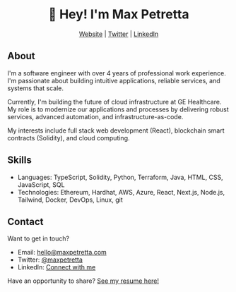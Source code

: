 <h1 align="center">👋 Hey! I'm Max Petretta</h1>
<p align="center">
    <a href="https://maxpetretta.com/">Website</a> |  
    <a href="https://twitter.com/maxpetretta">Twitter</a> |  
    <a href="https://www.linkedin.com/in/maxpetretta/">LinkedIn</a>
</p>

## About
I'm a software engineer with over 4 years of professional work experience.  I'm passionate about building intuitive applications, reliable services, and systems that scale.

Currently, I'm building the future of cloud infrastructure at GE Healthcare.  My role is to modernize our applications and processes by delivering robust services, advanced automation, and infrastructure-as-code.

My interests include full stack web development (React), blockchain smart contracts (Solidity), and cloud computing.

## Skills
* Languages: TypeScript, Solidity, Python, Terraform, Java, HTML, CSS, JavaScript, SQL
* Technologies: Ethereum, Hardhat, AWS, Azure, React, Next.js, Node.js, Tailwind, Docker, DevOps, Linux, git

## Contact
Want to get in touch?
* Email: hello@maxpetretta.com
* Twitter: [@maxpetretta](https://twitter.com/maxpetretta)
* LinkedIn: [Connect with me](https://www.linkedin.com/in/maxpetretta/)

Have an opportunity to share? [See my resume here!](https://raw.githubusercontent.com/maxpetretta/resume/master/Maximilian%20Petretta%20Resume.pdf)
